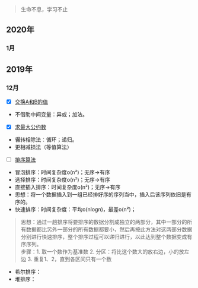 > 生命不息，学习不止

## 2020年

### 1月 

## 2019年

### 12月

* [x] [交换A和B的值](https://github.com/ConstantCody/algorithm_study/blob/master/algorithms/2019.12/SwapNumber.h)
 * 不借助中间变量：异或；加法。

* [x] [求最大公约数](https://github.com/ConstantCody/algorithm_study/blob/master/algorithms/2019.12/GreaterCommonDivisor.h)
 * 辗转相除法：循环；递归。
 * 更相减损法（等值算法）

* [ ] [排序算法](https://github.com/ConstantCody/algorithm_study/blob/master/algorithms/2019.12/SortNumber.h)
 * 冒泡排序：时间复杂度o(n²)；无序->有序
 * 选择排序：时间复杂度o(n²)；无序->有序
 * 直接插入排序：时间复杂度o(n²)；无序->有序
  * 思想：将一个数据插入到一组已经排好序的序列当中，插入后该序列依旧是有序的。
 * 快速排序：时间复杂度：平均o(nlogn)，最差o(n²)；
  > 思想：通过一趟排序将要排序的数据分割成独立的两部分，其中一部分的所有数据都比另外一部分的所有数据都要小，然后再按此方法对这两部分数据分别进行快速排序，整个排序过程可以递归进行，以此达到整个数据变成有序序列。    
  > 步骤：1. 取一个数作为基准数 2. 分区：将比这个数大的放右边，小的放左边 3. 重复1、2，直到各区间只有一个数
 * 希尔排序：
 * 堆排序：
